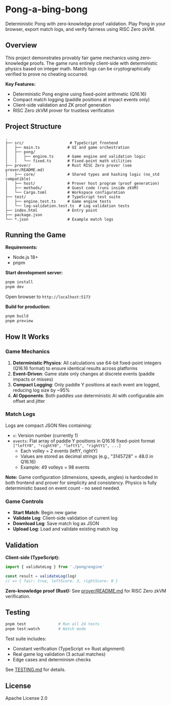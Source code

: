 # Pong-a-bing-bong

Deterministic Pong with zero-knowledge proof validation. Play Pong in your browser, export match logs, and verify fairness using RISC Zero zkVM.

## Overview

This project demonstrates provably fair game mechanics using zero-knowledge proofs. The game runs entirely client-side with deterministic physics based on integer math. Match logs can be cryptographically verified to prove no cheating occurred.

**Key Features:**
- Deterministic Pong engine using fixed-point arithmetic (Q16.16)
- Compact match logging (paddle positions at impact events only)
- Client-side validation and ZK proof generation
- RISC Zero zkVM prover for trustless verification

## Project Structure

```
.
├── src/                    # TypeScript frontend
│   ├── main.ts            # UI and game orchestration
│   ├── pong/
│   │   ├── engine.ts      # Game engine and validation logic
│   │   └── fixed.ts       # Fixed-point math utilities
├── prover/                # Rust RISC Zero prover (see prover/README.md)
│   ├── core/              # Shared types and hashing logic (no_std compatible)
│   ├── host/              # Prover host program (proof generation)
│   ├── methods/           # Guest code (runs inside zkVM)
│   └── Cargo.toml         # Workspace configuration
├── test/                  # TypeScript test suite
│   ├── engine.test.ts     # Game engine tests
│   └── log-validation.test.ts  # Log validation tests
├── index.html             # Entry point
├── package.json
└── *.json                 # Example match logs
```

## Running the Game

**Requirements:**
- Node.js 18+
- pnpm

**Start development server:**
```bash
pnpm install
pnpm dev
```

Open browser to `http://localhost:5173`

**Build for production:**
```bash
pnpm build
pnpm preview
```

## How It Works

### Game Mechanics

1. **Deterministic Physics**: All calculations use 64-bit fixed-point integers (Q16.16 format) to ensure identical results across platforms
2. **Event-Driven**: Game state only changes at discrete events (paddle impacts or misses)
3. **Compact Logging**: Only paddle Y positions at each event are logged, reducing log size by ~95%
4. **AI Opponents**: Both paddles use deterministic AI with configurable aim offset and jitter

### Match Logs

Logs are compact JSON files containing:
- `v`: Version number (currently 1)
- `events`: Flat array of paddle Y positions in Q16.16 fixed-point format `["leftY0", "rightY0", "leftY1", "rightY1", ...]`
  - Each volley = 2 events (leftY, rightY)
  - Values are stored as decimal strings (e.g., "3145728" = 48.0 in Q16.16)
  - Example: 49 volleys = 98 events

**Note:** Game configuration (dimensions, speeds, angles) is hardcoded in both frontend and prover for simplicity and consistency. Physics is fully deterministic based on event count - no seed needed.

### Game Controls

- **Start Match**: Begin new game
- **Validate Log**: Client-side validation of current log
- **Download Log**: Save match log as JSON
- **Upload Log**: Load and validate existing match log

## Validation

**Client-side (TypeScript):**
```typescript
import { validateLog } from './pong/engine'

const result = validateLog(log)
// => { fair: true, leftScore: 3, rightScore: 0 }
```

**Zero-knowledge proof (Rust):**
See [prover/README.md](./prover/README.md) for RISC Zero zkVM verification.

## Testing

```bash
pnpm test              # Run all 24 tests
pnpm test:watch        # Watch mode
```

Test suite includes:
- Constant verification (TypeScript ↔ Rust alignment)
- Real game log validation (3 actual matches)
- Edge cases and determinism checks

See [TESTING.md](./TESTING.md) for details.

## License

Apache License 2.0
